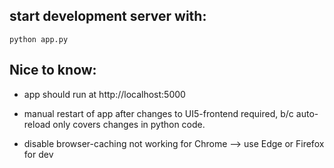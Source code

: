 ## start development server with:
`python app.py`

## Nice to know:
* app should run at http://localhost:5000

* manual restart of app after changes to UI5-frontend required, b/c auto-reload
  only covers changes in python code.

* disable browser-caching not working for Chrome --> use Edge or Firefox for dev
